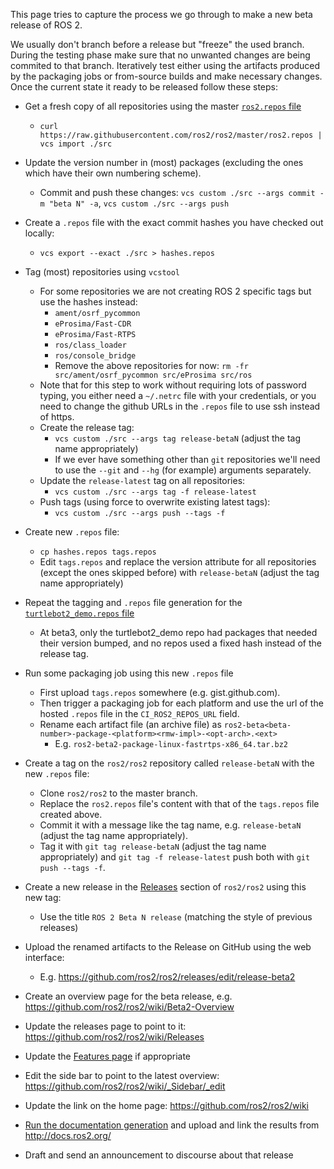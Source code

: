 This page tries to capture the process we go through to make a new beta release of ROS 2.

We usually don't branch before a release but "freeze" the used branch.
During the testing phase make sure that no unwanted changes are being commited to that branch.
Iteratively test either using the artifacts produced by the packaging jobs or from-source builds and make necessary changes.
Once the current state it ready to be released follow these steps:

- Get a fresh copy of all repositories using the master [`ros2.repos` file](https://raw.githubusercontent.com/ros2/ros2/master/ros2.repos)
  - `curl https://raw.githubusercontent.com/ros2/ros2/master/ros2.repos | vcs import ./src`

- Update the version number in (most) packages (excluding the ones which have their own numbering scheme).
  - Commit and push these changes: `vcs custom ./src --args commit -m "beta N" -a`, `vcs custom ./src --args push`


- Create a `.repos` file with the exact commit hashes you have checked out locally:
  - `vcs export --exact ./src > hashes.repos`

- Tag (most) repositories using `vcstool`
  - For some repositories we are not creating ROS 2 specific tags but use the hashes instead:
    - `ament/osrf_pycommon`
    - `eProsima/Fast-CDR`
    - `eProsima/Fast-RTPS`
    - `ros/class_loader`
    - `ros/console_bridge`
    - Remove the above repositories for now: `rm -fr src/ament/osrf_pycommon src/eProsima src/ros`
  - Note that for this step to work without requiring lots of password typing, you either need a `~/.netrc` file with your credentials, or you need to change the github URLs in the `.repos` file to use ssh instead of https.
  - Create the release tag:
    - `vcs custom ./src --args tag release-betaN` (adjust the tag name appropriately)
    - If we ever have something other than `git` repositories we'll need to use the `--git` and `--hg` (for example) arguments separately.
  - Update the `release-latest` tag on all repositories:
    - `vcs custom ./src --args tag -f release-latest`
  - Push tags (using force to overwrite existing latest tags):
    - `vcs custom ./src --args push --tags -f`

- Create new `.repos` file:
  - `cp hashes.repos tags.repos`
  - Edit `tags.repos` and replace the version attribute for all repositories (except the ones skipped before) with `release-betaN` (adjust the tag name appropriately)

- Repeat the tagging and `.repos` file generation for the [`turtlebot2_demo.repos` file](https://github.com/ros2/turtlebot2_demo/blob/release-latest/turtlebot2_demo.repos)
  - At beta3, only the turtlebot2_demo repo had packages that needed their version bumped, and no repos used a fixed hash instead of the release tag.

- Run some packaging job using this new `.repos` file
  - First upload `tags.repos` somewhere (e.g. gist.github.com).
  - Then trigger a packaging job for each platform and use the url of the hosted `.repos` file in the `CI_ROS2_REPOS_URL` field.
  - Rename each artifact file (an archive file) as `ros2-beta<beta-number>-package-<platform><rmw-impl>-<opt-arch>.<ext>`
    - E.g. `ros2-beta2-package-linux-fastrtps-x86_64.tar.bz2`

- Create a tag on the `ros2/ros2` repository called `release-betaN` with the new `.repos` file:
  - Clone `ros2/ros2` to the master branch.
  - Replace the `ros2.repos` file's content with that of the `tags.repos` file created above.
  - Commit it with a message like the tag name, e.g. `release-betaN` (adjust the tag name appropriately).
  - Tag it with `git tag release-betaN` (adjust the tag name appropriately) and `git tag -f release-latest` push both with `git push --tags -f`.

- Create a new release in the [Releases](https://github.com/ros2/ros2/releases) section of `ros2/ros2` using this new tag:
  - Use the title `ROS 2 Beta N release` (matching the style of previous releases)
- Upload the renamed artifacts to the Release on GitHub using the web interface:
  - E.g. https://github.com/ros2/ros2/releases/edit/release-beta2
- Create an overview page for the beta release, e.g. https://github.com/ros2/ros2/wiki/Beta2-Overview
- Update the releases page to point to it: https://github.com/ros2/ros2/wiki/Releases
- Update the [Features page](https://github.com/ros2/ros2/wiki/Features) if appropriate
- Edit the side bar to point to the latest overview: https://github.com/ros2/ros2/wiki/_Sidebar/_edit
- Update the link on the home page: https://github.com/ros2/ros2/wiki
- [Run the documentation generation](https://github.com/ros2/docs.ros2.org/tree/doc_gen) and upload and link the results from http://docs.ros2.org/
- Draft and send an announcement to discourse about that release
